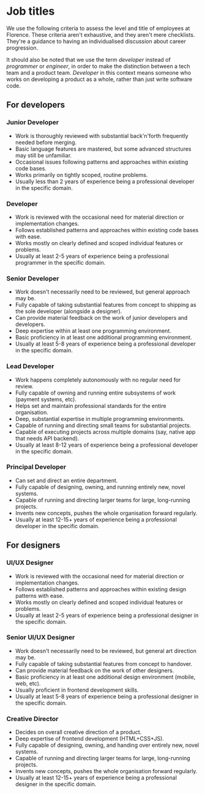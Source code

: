 # Job titles
We use the following criteria to assess the level and title of employees at Florence. These criteria aren't exhaustive, and they aren't mere checklists. They're a guidance to having an individualised discussion about career progression.

It should also be noted that we use the term _developer_ instead of _programmer_ or _engineer_, in order to make the distinction between a tech team and a product team. _Developer_ in this context means someone who works on developing a product as a whole, rather than just write software code.

## For developers

### Junior Developer
* Work is thoroughly reviewed with substantial back'n'forth frequently needed before merging.
* Basic language features are mastered, but some advanced structures may still be unfamiliar.
* Occasional issues following patterns and approaches within existing code bases.
* Works primarily on tightly scoped, routine problems.
* Usually less than 2 years of experience being a professional developer in the specific domain.

### Developer
* Work is reviewed with the occasional need for material direction or implementation changes.
* Follows established patterns and approaches within existing code bases with ease.
* Works mostly on clearly defined and scoped individual features or problems.
* Usually at least 2-5 years of experience being a professional programmer in the specific domain.

### Senior Developer
* Work doesn't necessarily need to be reviewed, but general approach may be.
* Fully capable of taking substantial features from concept to shipping as the sole developer (alongside a designer).
* Can provide material feedback on the work of junior developers and developers.
* Deep expertise within at least one programming environment.
* Basic proficiency in at least one additional programming environment.
* Usually at least 5-8 years of experience being a professional developer in the specific domain.

### Lead Developer
* Work happens completely autonomously with no regular need for review.
* Fully capable of owning and running entire subsystems of work (payment systems, etc).
* Helps set and maintain professional standards for the entire organisation.
* Deep, substantial expertise in multiple programming environments.
* Capable of running and directing small teams for substantial projects.
* Capable of executing projects across multiple domains (say, native app that needs API backend).
* Usually at least 8-12 years of experience being a professional developer in the specific domain.

### Principal Developer
* Can set and direct an entire department.
* Fully capable of designing, owning, and running entirely new, novel systems.
* Capable of running and directing larger teams for large, long-running projects.
* Invents new concepts, pushes the whole organisation forward regularly.
* Usually at least 12-15+ years of experience being a professional developer in the specific domain.

## For designers

### UI/UX Designer
* Work is reviewed with the occasional need for material direction or implementation changes.
* Follows established patterns and approaches within existing design patterns with ease.
* Works mostly on clearly defined and scoped individual features or problems.
* Usually at least 2-5 years of experience being a professional designer in the specific domain.

### Senior UI/UX Designer
* Work doesn't necessarily need to be reviewed, but general art direction may be.
* Fully capable of taking substantial features from concept to handover.
* Can provide material feedback on the work of other designers.
* Basic proficiency in at least one additional design environment (mobile, web, etc).
* Usually proficient in frontend development skills.
* Usually at least 5-8 years of experience being a professional designer in the specific domain.

### Creative Director
* Decides on overall creative direction of a product.
* Deep expertise of frontend development (HTML+CSS+JS).
* Fully capable of designing, owning, and handing over entirely new, novel systems.
* Capable of running and directing larger teams for large, long-running projects.
* Invents new concepts, pushes the whole organisation forward regularly.
* Usually at least 12-15+ years of experience being a professional designer in the specific domain.
